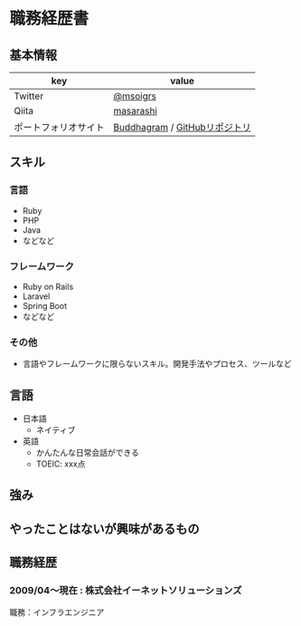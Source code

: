 # 職務経歴書

## 基本情報

|key|value|
|---|-----|
|Twitter|[@msoigrs](https://twitter.com/msoigrs)|
|Qiita|[masarashi](https://qiita.com/masarashi)|
|ポートフォリオサイト|[Buddhagram](https://buddhagram.work/) / [GitHubリポジトリ](https://github.com/masarashi/buddhagram)|

## スキル
### 言語
- Ruby
- PHP
- Java
- などなど

### フレームワーク

- Ruby on Rails
- Laravel
- Spring Boot
- などなど

### その他

- 言語やフレームワークに限らないスキル。開発手法やプロセス、ツールなど

## 言語

- 日本語
  - ネイティブ
- 英語
  - かんたんな日常会話ができる
  - TOEIC: xxx点

## 強み

## やったことはないが興味があるもの

## 職務経歴

### 2009/04～現在 : 株式会社イーネットソリューションズ

職務：インフラエンジニア
